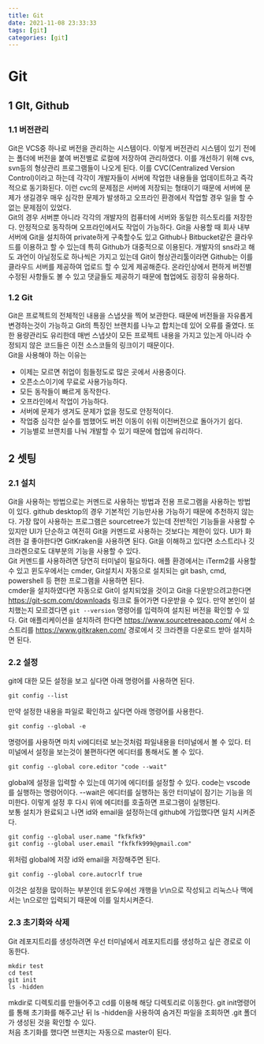 ```yaml
---
title: Git
date: 2021-11-08 23:33:33
tags: [git]
categories: [git]
---
```


# Git

## 1 GIt, Github

### 1.1 버전관리

Git은 VCS중 하나로 버전을 관리하는 시스템이다. 이렇게 버전관리 시스템이 있기 전에는 폴더에 버전을 붙여 버전별로 로컬에 저장하여 관리하였다. 이를 개선하기 위해 cvs, svn등의 형상관리 프로그램들이 나오게 된다. 이를 CVC(Centralized Version Control)이라고 하는데 각각이 개발자들이 서버에 작업한 내용들을 업데이트하고 즉각적으로 동기화된다. 이런 cvc의 문제점은 서버에 저장되는 형태이기 때문에 서버에 문제가 생길경우 매우 심각한 문제가 발생하고 오프라인 환경에서 작업할 경우 일을 할 수 없는 문제점이 있었다.  
Git의 경우 서버뿐 아니라 각각의 개발자의 컴퓨터에 서버와 동일한 히스토리를 저장한다. 안정적으로 동작하며 오프라인에서도 작업이 가능하다. Git을 사용할 때 회사 내부 서버에 Git을 설치하여 private하게 구축할수도 있고 Github나 Bitbucket같은 클라우드를 이용하고 할 수 있는데 특히 Github가 대중적으로 이용된다. 개발자의 sns라고 해도 과언이 아닐정도로 하나씩은 가지고 있는데 Git이 형상관리툴이라면 Github는 이를 클라우드 서버를 제공하여 업로드 할 수 있게 제공해준다. 온라인상에서 편하게 버전별 수정된 사항들도 볼 수 있고 댓글들도 제공하기 때문에 협업에도 굉장히 유용하다.

### 1.2 Git

Git은 프로젝트의 전체적인 내용을 스냅샷을 찍어 보관한다. 때문에 버전들을 자유롭게 변경하는것이 가능하고 Git의 특징인 브랜치를 나누고 합치는데 있어 오류를 줄였다. 또한 용량관리도 유리한데 매번 스냅샷이 모든 프로젝트 내용을 가지고 있는게 아니라 수정되지 않은 코드들은 이전 소스코들의 링크이기 때문이다.  
Git을 사용해야 하는 이유는

- 이제는 모르면 취업이 힘들정도로 많은 곳에서 사용중이다.
- 오픈소스이기에 무료로 사용가능하다.
- 모든 동작들이 빠르게 동작한다.
- 오프라인에서 작업이 가능하다.
- 서버에 문제가 생겨도 문제가 없을 정도로 안정적이다.
- 작업중 심각한 실수를 범했어도 버전 이동이 쉬워 이전버전으로 돌아가기 쉽다.
- 기능별로 브랜치를 나눠 개발할 수 있기 때문에 협업에 유리하다. 

## 2 셋팅

### 2.1 설치

Git을 사용하는 방법으로는 커멘드로 사용하는 방법과 전용 프로그램을 사용하는 방법이 있다. github desktop의 경우 기본적인 기능만사용 가능하기 때문에 추천하지 않는다. 가장 많이 사용하는 프로그램은 sourcetree가 있는데 전반적인 기능들을 사용할 수 있지만 UI가 단순하고 여전히 Git을 커멘드로 사용하는 것보다는 제한이 있다. UI가 화려한 걸 좋아한다면 GitKraken을 사용하면 된다. Git을 이해하고 있다면 소스트리나 깃 크라켄으로도 대부분의 기능을 사용할 수 있다.  
Git 커멘드를 사용하려면 당연히 터미널이 필요하다. 애플 환경에서는 iTerm2를 사용할 수 있고 윈도우에서는 cmder, Git설치시 자동으로 설치되는 git bash, cmd, powershell 등 편한 프로그램을 사용하면 된다.  
cmder을 설치하였다면 자동으로 Git이 설치되었을 것이고 Git을 다운받으려고한다면 https://git-scm.com/downloads 링크로 들어가면 다운받을 수 있다. 만약 본인이 설치했는지 모르겠다면 `git --version` 명령어를 입력하여 설치된 버전을 확인할 수 있다. Git 애플리케이션을 설치하려 한다면 https://www.sourcetreeapp.com/ 에서 소스트리를 https://www.gitkraken.com/ 경로에서 깃 크라켄을 다운로드 받아 설치하면 된다.

### 2.2 설정

git에 대한 모든 설정을 보고 싶다면 아래 명령어를 사용하면 된다.
``` 
git config --list
```
만약 설정한 내용을 파일로 확인하고 싶다면 아래 명령어를 사용한다.
```
git config --global -e
```
명령어를 사용하면 마치 vi에디터로 보는것처럼 파일내용을 터미널에서 볼 수 있다.
터미널에서 설정을 보는것이 불편하다면 에디터를 통해서도 볼 수 있다.
```
git config --global core.editor "code --wait"
```
global에 설정을 입력할 수 있는데 여기에 에디터를 설정할 수 있다. code는 vscode를 실행하는 명령어이다. --wait은 에디터를 실행하는 동안 터미널이 잠기는 기능을 의미한다. 이렇게 설정 후 다시 위에 에디터를 호출하면 프로그램이 실행된다.  
보통 설치가 완료되고 나면 id와 email을 설정하는데 github에 가입했다면 일치 시켜준다.
```
git config --global user.name "fkfkfk9"
git config --global user.email "fkfkfk999@gmail.com"
```
위처럼 global에 저장 id와 email을 저장해주면 된다.
```
git config --global core.autocrlf true
```
이것은 설정을 많이하는 부분인데 윈도우에선 개행을 \r\n으로 작성되고 리눅스나 맥에서는 \n으로만 입력되기 때문에 이를 일치시켜준다.  

### 2.3 초기화와 삭제

Git 레포지트리를 생성하려면 우선 터미널에서 레포지트리를 생성하고 싶은 경로로 이동한다.  
```
mkdir test
cd test
git init
ls -hidden
```
mkdir로 디렉토리를 만들어주고 cd를 이용해 해당 디렉토리로 이동한다. git init명령어를 통해 초기화를 해주고난 뒤 ls -hidden을 사용하여 숨겨진 파일을 조회하면 .git 폴더가 생성된 것을 확인할 수 있다.  
처음 초기화를 했다면 브랜치는 자동으로 master이 된다. 